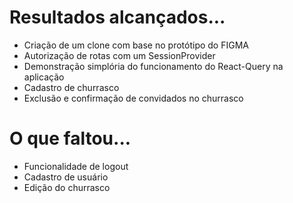 # Resultados alcançados...

- Criação de um clone com base no protótipo do FIGMA
- Autorização de rotas com um SessionProvider
- Demonstração simplória do funcionamento do React-Query na aplicação
- Cadastro de churrasco
- Exclusão e confirmação de convidados no churrasco

# O que faltou...
- Funcionalidade de logout
- Cadastro de usuário
- Edição do churrasco


